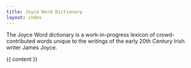 ```yaml
---
title: Joyce Word Dictionary
layout: index
---
```


The Joyce Word dictionary is a work-in-progress lexicon of crowd-contributed words unique to the writings of the early 20th Century Irish writer James Joyce. 

{{ content }}
